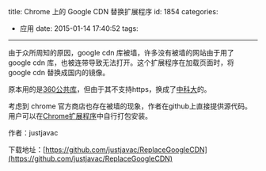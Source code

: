 title: Chrome 上的 Google CDN 替换扩展程序
id: 1854
categories:
  - 应用
date: 2015-01-14 17:40:52
tags:
---

由于众所周知的原因，google cdn 库被墙，许多没有被墙的网站由于用了 google cdn 库，也被连带导致无法打开。这个扩展程序在加载页面时，将 google cdn 替换成国内的镜像。

原本用的是[360公共库](http://libs.useso.com/)，但由于其不支持https，换成了[中科大](http://lug.ustc.edu.cn/)的。

考虑到 chrome 官方商店也存在被墙的现象，作者在github上直接提供源代码。用户可以在[Chrome扩展程序](chrome://extensions/)中自行打包安装。

作者：justjavac

下载地址：[https://github.com/justjavac/ReplaceGoogleCDN](https://github.com/justjavac/ReplaceGoogleCDN)